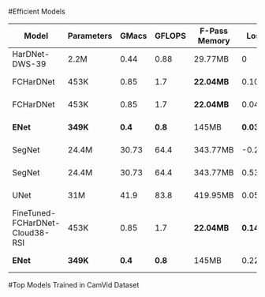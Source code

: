 
#Efficient Models


| Model     |   Parameters  |   GMacs   |   GFLOPS  |   F-Pass Memory   |  Loss  |   IoU   |  Epoch |  Optimizer |  Criterion  | LR | Dataset |   Paper | Code |   Type  |
|-----------|---------------|-----------|-----------|-------------------|--------|---------|--------|------------|-------------|----|---------|---------|------|---------|
| HarDNet-DWS-39   |      2.2M         |     0.44      |     0.88      |        29.77MB           |  0 |   0 |  0  | N | N | N | 38-Cloud | [Link](https://drive.google.com/file/d/1_QFqasN4UEIzv5ku5JIzSHXH5JFrIkzF/view?usp=sharing) | [Code](https://github.com/PingoLH/Pytorch-HarDNet) | Classification |
| FCHarDNet |      453K         |     0.85      |     1.7      |        **22.04MB**           |  0.106 |   0 |  289  | Adam | DiceLoss | 0.1e-4 | 38-Cloud | [Link](https://drive.google.com/file/d/1_QFqasN4UEIzv5ku5JIzSHXH5JFrIkzF/view?usp=sharing) | [Code](https://github.com/PingoLH/FCHarDNet) | Segmentation |
| FCHarDNet |      453K         |     0.85      |     1.7      |        **22.04MB**           |  0.049 |   0 |  943  | Adam | DiceLoss | 0.1e-4 | 38-Cloud | [Link](https://drive.google.com/file/d/1_QFqasN4UEIzv5ku5JIzSHXH5JFrIkzF/view?usp=sharing) | [Code](https://github.com/PingoLH/FCHarDNet) | Segmentation |
| **ENet** |      **349K**         |     **0.4**     |     **0.8**      |        145MB           |  **0.038** |   0 |  982  | Adam | BCELoss | .1e-4 | 38-Cloud | [Link](https://drive.google.com/file/d/1v53ZwNO4281KSaDiBJIlkSCft5Zz480-/view?usp=sharing) | [Code](https://github.com/davidtvs/PyTorch-ENet) | Segmentation |
| SegNet |      24.4M         |     30.73      |     64.4     |        343.77MB           |  -0.250 |   0 |  281  | Adam | BCELoss | .1e-4 | 38-Cloud | [Link](https://drive.google.com/file/d/1jXhyW80IMargCt8IrNTsf9eAenrUcQvX/view?usp=sharing) | [Code](https://github.com/kwakuTM/SegNet) | Segmentation |
| SegNet |      24.4M         |     30.73      |     64.4     |        343.77MB           |  0.532 |   0 |  296  | SGD | BCELoss | .1e-4 | 38-Cloud | [Link](https://drive.google.com/file/d/1jXhyW80IMargCt8IrNTsf9eAenrUcQvX/view?usp=sharing) | [Code](https://github.com/kwakuTM/SegNet) | Segmentation |
| UNet |      31M         |     41.9      |     83.8     |        419.95MB           |  0.054 |   0 |  293  | Adam | DiceLoss | .1e-4 | 38-Cloud | [Link](https://drive.google.com/file/d/1vtO-1-Vnbg-kh56zGt0wPSNV0fzdyDfu/view?usp=sharing) | [Code](https://github.com/milesial/Pytorch-UNet) | Segmentation |
| FineTuned-FCHarDNet-Cloud38-RSI |      453K         |     0.85      |     1.7      |        **22.04MB**           |  **0.142** |   0 |  290  | Adam | DiceLoss | 0.1e-4 | 38-Cloud - RSI| [Link](https://drive.google.com/file/d/1_QFqasN4UEIzv5ku5JIzSHXH5JFrIkzF/view?usp=sharing) | [Code](https://github.com/PingoLH/FCHarDNet) | Segmentation |
| **ENet** |      **349K**         |     **0.4**     |     **0.8**      |        145MB           |  0.22 |   0 |  286  | Adam | BCELoss | .1e-4 | 38-Cloud | [Link](https://drive.google.com/file/d/1v53ZwNO4281KSaDiBJIlkSCft5Zz480-/view?usp=sharing) | [Code](https://github.com/davidtvs/PyTorch-ENet) | Segmentation |





#Top Models Trained in CamVid Dataset